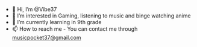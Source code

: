 - 👋 Hi, I’m @Vibe37
- 👀 I’m interested in Gaming, listening to music and binge watching anime
- 🌱 I’m currently learning in 9th grade
- 📫 How to reach me - You can contact me through musicpocket37@gmail.com
